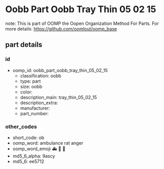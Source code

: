 # Oobb Part Oobb Tray Thin 05 02 15  

note: This is part of OOMP the Oopen Organization Method For Parts. For more details: https://github.com/oomlout/oomp_base

##  part details





### id
* oomp_id: oobb_part_oobb_tray_thin_05_02_15
  * classification: oobb
  * type: part
  * size: oobb
  * color: 
  * description_main: tray_thin_05_02_15
  * description_extra: 
  * manufacturer: 
  * part_number: 

### other_codes
* short_code: ob
* oomp_word: ambulance rat anger
* oomp_word_emoji :ambulance: :rat: :anger:
* md5_6_alpha: 9ascy
* md5_6: ee5712